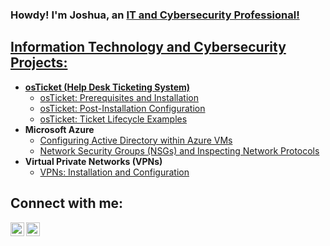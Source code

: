 ### Howdy! I'm Joshua, an <a href="https://linkedin.com/in/joshua-ibarra-762x51mm/">IT and Cybersecurity Professional!</h1>

<h2> Information Technology and Cybersecurity Projects:</h2>

- <b>osTicket (Help Desk Ticketing System)</b>
  - [osTicket: Prerequisites and Installation](https://github.com/ijoshua932/osticket-prereqs)
  - [osTicket: Post-Installation Configuration](https://github.com/ijoshua932/post-install-config)
  - [osTicket: Ticket Lifecycle Examples](https://github.com/ijoshua932/ticket-lifecycle)
- <b>Microsoft Azure</b>
  - [Configuring Active Directory within Azure VMs](https://github.com/ijoshua932/configure-ad)
  - [Network Security Groups (NSGs) and Inspecting Network Protocols](https://github.com/ijoshua932/azure-network-protocols)
- <b>Virtual Private Networks (VPNs)</b>
  - [VPNs: Installation and Configuration](https://github.com/ijoshua932/vpn-install-config)


<h2>Connect with me:</h2>

[<img align="left" alt="Josh | LinkedIn" width="22px" src="https://cdn.jsdelivr.net/npm/simple-icons@v3/icons/linkedin.svg" />][linkedin]
[<img align="left" alt="Josh | Twitter" width="22px" src="https://cdn.jsdelivr.net/npm/simple-icons@v3/icons/twitter.svg" />][twitter]

[linkedin]: https://linkedin.com/in/joshua-ibarra-762x51mm/
[twitter]: https://twitter.com/ijoshua76251
<!--
**ijoshua932/ijoshua932** is a ✨ _special_ ✨ repository because its `README.md` (this file) appears on your GitHub profile.

